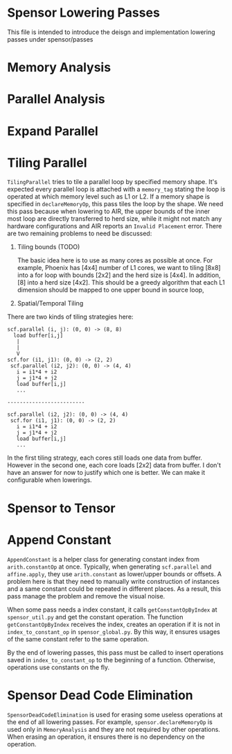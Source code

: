 # Spensor Lowering Passes

This file is intended to introduce the deisgn and implementation lowering passes under spensor/passes

# Memory Analysis

# Parallel Analysis

# Expand Parallel

# Tiling Parallel

`TilingParallel` tries to tile a parallel loop by specified memory shape. It's expected every parallel loop
is attached with a `memory_tag` stating the loop is operated at which memory level such as L1 or L2. If a
memory shape is specified in `declareMemoryOp`, this pass tiles the loop by the shape. We need this pass because when
lowering to AIR, the upper bounds of the inner most loop are directly transferred to herd size, while it might not match
any hardware configurations and AIR reports an `Invalid Placement` error.
There are two remaining problems to need be discussed:

1. Tiling bounds (TODO)

   The basic idea here is to use as many cores as possible at once. For example, Phoenix has [4x4] number of L1 cores,
we want to tiling [8x8] into a for loop with bounds [2x2] and the herd size is [4x4]. In addition, [8] into a herd size 
[4x2]. This should be a greedy algorithm that each L1 dimension should be mapped to one upper bound in source loop,


2. Spatial/Temporal Tiling

There are two kinds of tiling strategies here:
```
scf.parallel (i, j): (0, 0) -> (8, 8)
  load buffer[i,j]
   |
   |
   V
scf.for (i1, j1): (0, 0) -> (2, 2)
 scf.parallel (i2, j2): (0, 0) -> (4, 4)
   i = i1*4 + i2
   j = j1*4 + j2
   load buffer[i,j]
   ...
   
-------------------------

scf.parallel (i2, j2): (0, 0) -> (4, 4)
 scf.for (i1, j1): (0, 0) -> (2, 2)
   i = i1*4 + i2
   j = j1*4 + j2
   load buffer[i,j]
   ...

```
In the first tiling strategy, each cores still loads one data from buffer.
However in the second one, each core loads [2x2] data from buffer. I don't have an answer
for now to justify which one is better. We can make it configurable when lowerings. 

# Spensor to Tensor

# Append Constant

`AppendConstant` is a helper class for generating constant index from `arith.constantOp` at once. Typically,
when generating `scf.parallel` and `affine.apply`, they use `arith.constant` as lower/upper bounds or offsets. 
A problem here is that they need to manually write construction of instances and a same constant could be repeated 
in different places. As a result, this pass manage the problem and remove the visual noise.

When some pass needs a index constant, it calls `getConstantOpByIndex` at `spensor_util.py` and get the constant operation.
The function `getConstantOpByIndex` receives the index, creates an operation if it is not in `index_to_constant_op` in 
`spensor_global.py`. By this way, it ensures usages of the same constant refer to the same operation.

By the end of lowering passes, this pass must be called to insert operations saved in `index_to_constant_op` to the 
beginning of a function. Otherwise, operations use constants on the fly.


# Spensor Dead Code Elimination

`SpensorDeadCodeElimination` is used for erasing some useless operations at the end of all lowering passes.
For example, `spensor.declareMemoryOp` is used only in `MemoryAnalysis` and they are not required by other 
operations. When erasing an operation, it ensures there is no dependency on the operation. 
